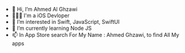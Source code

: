 - 👋 Hi, I’m Ahmed Al Ghzawi
- 🧑🏻‍💻 I'm a iOS Devloper
- 👀 I’m interested in Swift, JavaScript, SwiftUI
- 🌱 I’m currently learning Node JS
- 📫 In App Store search For My Name : Ahmed Ghzawi, to find All My apps

<!---
mrahmed017/mrahmed017 is a ✨ special ✨ repository because its `README.md` (this file) appears on your GitHub profile.
You can click the Preview link to take a look at your changes.
--->
